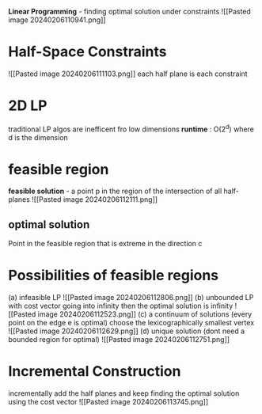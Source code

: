 **Linear Programming** - finding optimal solution under constraints
![[Pasted image 20240206110941.png]]

# Half-Space Constraints
![[Pasted image 20240206111103.png]]
each half plane is each constraint
# 2D LP
traditional LP algos are inefficent fro low dimensions
**runtime** : O($2^d$) where d is the dimension

# feasible region
**feasible solution** - a point p in the region of the intersection of all half-planes
![[Pasted image 20240206112111.png]]

## optimal solution
Point in the feasible region that is extreme in the direction c

# Possibilities of feasible regions
(a) infeasible LP
![[Pasted image 20240206112806.png]]
(b) unbounded LP with cost vector going into infinity then the optimal solution is infinity
![[Pasted image 20240206112523.png]]
(c) a continuum of solutions (every point on the edge e is optimal)
choose the lexicographically smallest vertex
![[Pasted image 20240206112629.png]]
(d) unique solution (dont need a bounded region for optimal)
![[Pasted image 20240206112751.png]]

# Incremental Construction
incrementally add the half planes and keep finding the optimal solution using the cost vector
![[Pasted image 20240206113745.png]]


